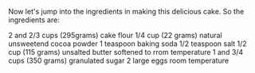 Now let's jump into the ingredients in making this delicious cake. So the ingredients are:

2 and 2/3 cups (295grams) cake flour
1/4 cup (22 grams) natural unsweetend cocoa powder
1 teaspoon baking soda
1/2 teaspoon salt
1/2 cup (115 grams) unsalted butter softened to rrom temperature
1 and 3/4 cups (350 grams) granulated sugar
2 large eggs room temperature
